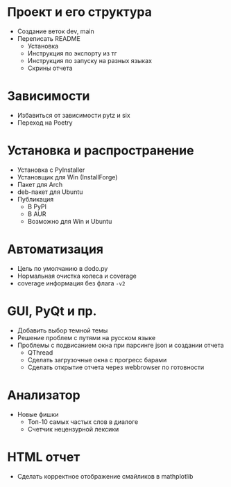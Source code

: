 # Проект и его структура
- Создание веток dev, main
- Переписать README
    - Установка
    - Инструкция по экспорту из тг
    - Инструкция по запуску на разных языках
    - Скрины отчета
# Зависимости
- Избавиться от зависимости pytz и six
- Переход на Poetry
# Установка и распространение
- Установка с PyInstaller
- Установщик для Win (InstallForge)
- Пакет для Arch
- deb-пакет для Ubuntu
- Публикация
    - В PyPI
    - В AUR
    - Возможно для Win и Ubuntu
# Автоматизация
- Цель по умолчанию в dodo.py
- Нормальная очистка колеса и coverage
- coverage информация без флага `-v2`
# GUI, PyQt и пр.
- Добавить выбор темной темы
- Решение проблем с путями на русском языке
- Проблемы с подвисанием окна при парсинге json и создании отчета
    - QThread
    - Сделать загрузочные окна с прогресс барами
    - Сделать открытие отчета через webbrowser по готовности
# Анализатор
- Новые фишки
    - Топ-10 самых частых слов в диалоге
    - Счетчик нецензурной лексики
# HTML отчет
- Сделать корректное отображение смайликов в mathplotlib

